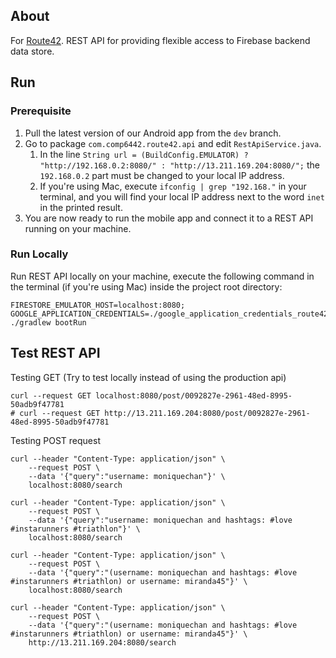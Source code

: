 ## About

For [Route42](https://github.com/from81/Route42-Android-App).
REST API for providing flexible access to Firebase backend data store.

## Run

### Prerequisite
1. Pull the latest version of our Android app from the `dev` branch.
2. Go to package `com.comp6442.route42.api` and edit `RestApiService.java`.
    1. In the line `String url = (BuildConfig.EMULATOR) ? "http://192.168.0.2:8080/" : "http://13.211.169.204:8080/";` the `192.168.0.2` part must be changed to your local IP address.
    2. If you're using Mac, execute `ifconfig | grep "192.168."` in your terminal, and you will find your local IP address next to the word `inet` in the printed result.
3. You are now ready to run the mobile app and connect it to a REST API running on your machine.

### Run Locally
Run REST API locally on your machine, execute the following command in the terminal (if you're using Mac) inside the project root directory:
```
FIRESTORE_EMULATOR_HOST=localhost:8080; GOOGLE_APPLICATION_CREDENTIALS=./google_application_credentials_route42.json ./gradlew bootRun
```

## Test REST API

Testing GET (Try to test locally instead of using the production api)
```
curl --request GET localhost:8080/post/0092827e-2961-48ed-8995-50adb9f47781
# curl --request GET http://13.211.169.204:8080/post/0092827e-2961-48ed-8995-50adb9f47781
```

Testing POST request
```
curl --header "Content-Type: application/json" \
    --request POST \
    --data '{"query":"username: moniquechan"}' \
    localhost:8080/search

curl --header "Content-Type: application/json" \
    --request POST \
    --data '{"query":"username: moniquechan and hashtags: #love #instarunners #triathlon"}' \
    localhost:8080/search
 
curl --header "Content-Type: application/json" \
    --request POST \
    --data '{"query":"(username: moniquechan and hashtags: #love #instarunners #triathlon) or username: miranda45"}' \
    localhost:8080/search

curl --header "Content-Type: application/json" \
    --request POST \
    --data '{"query":"(username: moniquechan and hashtags: #love #instarunners #triathlon) or username: miranda45"}' \
    http://13.211.169.204:8080/search
```


